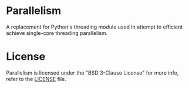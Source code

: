 # Parallelism

A replacement for Python's threading module used in attempt to efficient achieve single-core threading parallelism.

# License

Parallelism is licensed under the "BSD 3-Clause License" for more info, refer to the [LICENSE](LICENSE) file.

